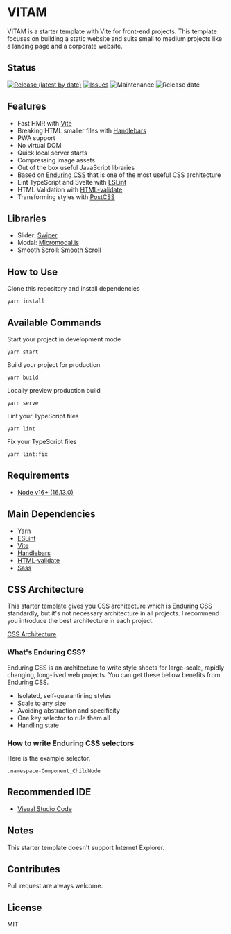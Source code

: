 # VITAM

VITAM is a starter template with Vite for front-end projects. This template focuses on building a static website and suits small to medium projects like a landing page and a corporate website.

## Status

[![Release (latest by date)](https://img.shields.io/github/v/release/Kazuki-tam/vitam)](https://github.com/Kazuki-tam/vitam/releases/latest)
[![Issues](https://img.shields.io/github/issues/Kazuki-tam/vitam)](https://github.com/Kazuki-tam/vitam/issues)
![Maintenance](https://img.shields.io/maintenance/yes/2021)
![Release date](https://img.shields.io/github/release-date/Kazuki-tam/vitam)

## Features

- Fast HMR with [Vite](https://vitejs.dev/)
- Breaking HTML smaller files with [Handlebars](https://handlebarsjs.com/)
- PWA support
- No virtual DOM
- Quick local server starts
- Compressing image assets
- Out of the box useful JavaScript libraries
- Based on [Enduring CSS](https://ecss.benfrain.com/) that is one of the most useful CSS architecture
- Lint TypeScript and Svelte with [ESLint](https://eslint.org/)
- HTML Validation with [HTML-validate](https://html-validate.org/)
- Transforming styles with [PostCSS](https://postcss.org/)

## Libraries

- Slider: [Swiper](https://swiperjs.com/)
- Modal: [Micromodal.js](https://micromodal.vercel.app/)
- Smooth Scroll: [Smooth Scroll](https://github.com/cferdinandi/smooth-scroll)

## How to Use

Clone this repository and install dependencies

```
yarn install
```

## Available Commands

Start your project in development mode

```
yarn start
```

Build your project for production

```
yarn build
```

Locally preview production build

```
yarn serve
```

Lint your TypeScript files

```
yarn lint
```

Fix your TypeScript files

```
yarn lint:fix
```

## Requirements

- [Node v16+ (16.13.0)](https://nodejs.org/en/)

## Main Dependencies

- [Yarn](https://yarnpkg.com/)
- [ESLint](https://eslint.org/)
- [Vite](https://vitejs.dev/)
- [Handlebars](https://handlebarsjs.com/)
- [HTML-validate](https://html-validate.org/)
- [Sass](https://sass-lang.com/)

## CSS Architecture

This starter template gives you CSS architecture which is [Enduring CSS](https://ecss.benfrain.com/) standardly, but it's not necessary architecture in all projects.
I recommend you introduce the best architecture in each project.

[CSS Architecture](https://philipwalton.com/articles/css-architecture/)

### What's Enduring CSS?

Enduring CSS is an architecture to write style sheets for large-scale, rapidly changing, long-lived web projects.
You can get these bellow benefits from Enduring CSS.

- Isolated, self-quarantining styles
- Scale to any size
- Avoiding abstraction and specificity
- One key selector to rule them all
- Handling state

### How to write Enduring CSS selectors

Here is the example selector.

```
.namespace-Component_ChildNode
```

## Recommended IDE

- [Visual Studio Code](https://code.visualstudio.com/)

## Notes

This starter template doesn't support Internet Explorer.

## Contributes

Pull request are always welcome.

## License

MIT
